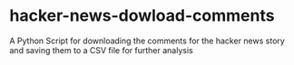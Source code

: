 # hacker-news-dowload-comments
A Python Script for downloading the comments for the hacker news story and saving them to a CSV file for further analysis

